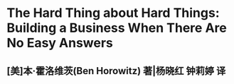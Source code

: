 # The Hard Thing about Hard Things: Building a Business When There Are No Easy Answers

## [美]本·霍洛维茨(Ben Horowitz) 著|杨晓红 钟莉婷 译



